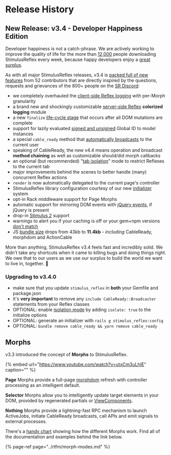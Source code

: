 # Release History

## New Release: v3.4 - Developer Happiness Edition

Developer happiness is not a catch-phrase. We are actively working to improve the quality of life for the more than [12,000](https://www.npmjs.com/package/stimulus_reflex) people downloading StimulusReflex every week, because happy developers enjoy a [great surplus](https://www.youtube.com/watch?v=4PVViBjukAE).

As with all major StimulusReflex releases, v3.4 is [packed full of new features](https://github.com/hopsoft/stimulus_reflex/blob/master/CHANGELOG.md) from 52 contributors that are directly inspired by the questions, requests and grievances of the 800+ people on the [SR Discord](https://discord.gg/XveN625):

* we completely overhauled the [client-side Reflex logging](troubleshooting.md#client-side-logging) with per-Morph granularity
* a brand new and shockingly customizable [server-side Reflex](troubleshooting.md#stimulusreflex-logging) **colorized logging** module
* a new `finalize` [life-cycle stage](../rtfm/lifecycle.md#client-side-reflex-callbacks) that occurs after all DOM mutations are complete
* support for lazily evaluated [signed and unsigned](../rtfm/reflexes.md#signed-and-unsigned-global-id-accessors) Global ID to model instances
* a special `cable_ready` method that [automatically broadcasts](../rtfm/reflexes.md#using-cableready-inside-a-reflex-action) to the current user
* speaking of CableReady, the new v4.4 means operation and broadcast **method chaining** as well as customizable should/did morph callbacks
* an optional \(but recommended\) "[tab isolation](../rtfm/reflexes.md#tab-isolation)" mode to restrict Reflexes to the current tab
* major improvements behind the scenes to better handle \(many\) concurrent Reflex actions
* `render` is now automatically delegated to the current page's controller
* StimulusReflex library configuration courtesy of our new [initializer](../hello-world/setup.md#upgrading-package-versions-and-sanity) system
* opt-in Rack middleware support for Page Morphs
* automatic support for mirroring DOM events with [jQuery events](../rtfm/lifecycle.md#jquery-events-1), if jQuery is present
* drop-in [Stimulus 2](https://github.com/stimulusjs/stimulus/releases/tag/v2.0.0) support
* warnings to alert you if your caching is off or your gem+npm versions [don't match](../hello-world/setup.md#upgrading-package-versions-and-sanity)
* JS [bundle size](https://bundlephobia.com/result?p=stimulus_reflex@3.4.0) drops from 43kb to **11.4kb** - _including_ CableReady, morphdom and ActionCable

More than anything, StimulusReflex v3.4 feels fast and incredibly solid. We didn't take any shortcuts when it came to killing bugs and doing things right. We owe that to our users as we use our surplus to build the world we want to live in, together. 🌲

### Upgrading to v3.4.0

* make sure that you update `stimulus_reflex` in **both** your Gemfile and package.json
* it's **very important** to remove any `include CableReady::Broadcaster` statements from your Reflex classes
* OPTIONAL: enable [isolation mode](../rtfm/reflexes.md#tab-isolation) by adding `isolate: true` to the initialize options
* OPTIONAL: generate an initializer with `rails g stimulus_reflex:config`
* OPTIONAL: `bundle remove cable_ready && yarn remove cable_ready`

## Morphs

v3.3 introduced the concept of **Morphs** to StimulusReflex.

{% embed url="https://www.youtube.com/watch?v=utxCm3uLhIE" caption="" %}

**Page** Morphs provide a full-page [morphdom](https://github.com/patrick-steele-idem/morphdom) refresh with controller processing as an intelligent default.

**Selector** Morphs allow you to intelligently update target elements in your DOM, provided by regenerated partials or [ViewComponents](https://github.com/github/view_component).

**Nothing** Morphs provide a lightning-fast RPC mechanism to launch ActiveJobs, initiate CableReady broadcasts, call APIs and emit signals to external processes.

There's a [handy chart](https://app.lucidchart.com/documents/view/e83d2cac-d2b1-4a05-8a2f-d55ea5e40bc9/0_0) showing how the different Morphs work. Find all of the documentation and examples behind the link below.

{% page-ref page="../rtfm/morph-modes.md" %}



